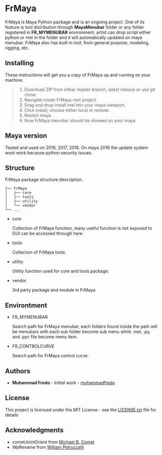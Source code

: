 # FrMaya

FrMaya is Maya Python package and is an ongoing project. 
One of its feature is tool distribution through **MayaMenubar** folder or 
any folder registered in **FR_MYMENUBAR** environment, 
artist can drop script either python or mel in the folder and it will automatically updated on maya menubar. 
FrMaya also has built in tool, from general purpose, modeling, rigging, etc.


## Installing
These instructions will get you a copy of FrMaya up and running on your machine.

> 1. Download ZIP from either master branch, latest release or use git clone.
> 2. Navigate inside FrMaya root project.
> 3. Drag and drop install.mel into your maya viewport.
> 4. Click install, choose either local or remote.
> 5. Restart maya.
> 6. Now FrMaya menubar should be showed on your maya

## Maya version

Tested and used on 2016, 2017, 2018.
On maya 2016 the update system wont work because python security issues.

## Structure
FrMaya package structure description.
```
├── FrMaya
│   ├── core
│   ├── tools
│   ├── utility
│   └── vendor
└── ...
```
- core

  Collection of FrMaya function,
  many useful function is not exposed to GUI can be accessed through here.
- tools

  Collection of FrMaya tools.
- utility

  Utility function used for core and tools package.
- vendor

  3rd party package and module in FrMaya.

## Environtment
- FR_MYMENUBAR

  Search path for FrMaya menubar,
  each folders found inside the path will be menubars with each sub folder become sub menu
  while .mel, .py, and .pyc file become menu item.
- FR_CONTROLCURVE

  Search path for FrMaya control curve.

## Authors

* **Muhammad Fredo** - *Initial work* - [muhammadfredo](https://github.com/muhammadfredo)

## License

This project is licensed under the MIT License - see the [LICENSE.txt](LICENSE.txt) file for details

## Acknowledgments

* cometJointOrient from [Michael B. Comet](http://www.comet-cartoons.com/)
* WpRename from [William Petruccelli](https://www.highend3d.com/maya/script/wp-rename-for-maya)

